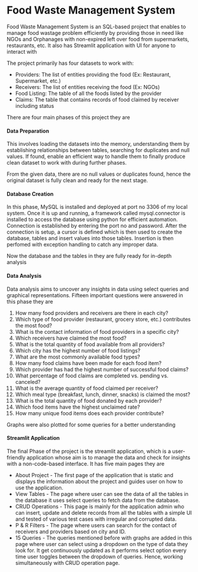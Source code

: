 # Food Waste Management System

Food Waste Management System is an SQL-based project that enables to manage food wastage problem efficiently by providing those in need like NGOs and Orphanages with non-expired left over food from supermarkets, restaurants, etc. It also has Streamlit application with UI for anyone to interact with

The project primarily has four datasets to work with:
* Providers: The list of entities providing the food (Ex: Restaurant, Supermarket, etc.)
* Receivers: The list of entities receiving the food (Ex: NGOs)
* Food Listing: The table of all the foods listed by the provider
* Claims: The table that contains records of food claimed by receiver including status

There are four main phases of this project they are

#### Data Preparation

This involves loading the datasets into the memory, understanding them by establishing relationships between tables, searching for duplicates and null values. If found, enable an efficient way to handle them to finally produce clean dataset to work with during further phases.

From the given data, there are no null values or duplicates found, hence the original dataset is fully clean and ready for the next stage.

#### Database Creation

In this phase, MySQL is installed and deployed at port no 3306 of my local system. Once it is up and running, a framework called mysql.connector is installed to access the database using python for efficient automation. Connection is established by entering the port no and password. After the connection is setup, a cursor is defined which is then used to create the database, tables and insert values into those tables. Insertion is then perfomed with exception handling to catch any improper data.

Now the database and the tables in they are fully ready for in-depth analysis

#### Data Analysis

Data analysis aims to uncover any insights in data using select queries and graphical representations. Fifteen important questions were answered in this phase they are

1. How many food providers and receivers are there in each city?
2. Which type of food provider (restaurant, grocery store, etc.) contributes the most food?
3. What is the contact information of food providers in a specific city?
4. Which receivers have claimed the most food?
5. What is the total quantity of food available from all providers?
6. Which city has the highest number of food listings?
7. What are the most commonly available food types?
8. How many food claims have been made for each food item?
9. Which provider has had the highest number of successful food claims?
10. What percentage of food claims are completed vs. pending vs. canceled?
11. What is the average quantity of food claimed per receiver?
12. Which meal type (breakfast, lunch, dinner, snacks) is claimed the most?
13. What is the total quantity of food donated by each provider?
14. Which food items have the highest unclaimed rate?
15. How many unique food items does each provider contribute?

Graphs were also plotted for some queries for a better understanding

#### Streamlit Application

The final Phase of the project is the streamlit application, which is a user-friendly application whose aim is to manage the data and check for insights with a non-code-based interface. It has five main pages they are
* About Project - The first page of the application that is static and displays the information about the project and guides user on how to use the application.
* View Tables - The page where user can see the data of all the tables in the database it uses select queries to fetch data from the database.
* CRUD Operations - This page is mainly for the application admin who can insert, update and delete records from all the tables with a simple UI and tested of various test cases with irregular and corrupted data.
* P & R Filters - The page where users can search for the contact of receivers and providers based on city and ID.
* 15 Queries - The queries mentioned before with graphs are added in this page where user can select using a dropdown on the type of data they look for. It get continuously updated as it performs select option every time user toggles between the dropdown of queries. Hence, working simultaneously with CRUD operation page.
